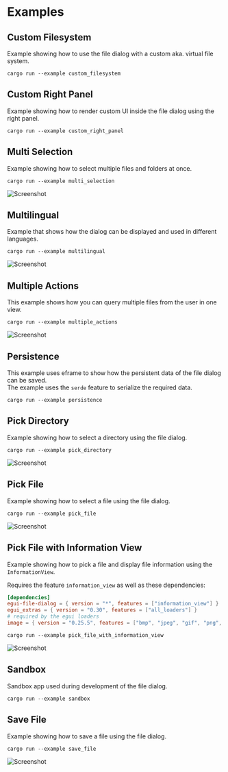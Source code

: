 # Examples

## Custom Filesystem

Example showing how to use the file dialog with a custom aka. virtual file system.

```shell
cargo run --example custom_filesystem
```

## Custom Right Panel

Example showing how to render custom UI inside the file dialog using the right panel.

```shell
cargo run --example custom_right_panel
```

## Multi Selection

Example showing how to select multiple files and folders at once.

```shell
cargo run --example multi_selection
```

![Screenshot](../media/examples/multi_selection.png)

## Multilingual

Example that shows how the dialog can be displayed and used in different languages.

```shell
cargo run --example multilingual
```

![Screenshot](../media/examples/multilingual.png)

## Multiple Actions

This example shows how you can query multiple files from the user in one view.

```shell
cargo run --example multiple_actions
```

![Screenshot](../media/examples/multiple_actions.png)

## Persistence

This example uses eframe to show how the persistent data of the file dialog can be saved. \
The example uses the `serde` feature to serialize the required data.

```shell
cargo run --example persistence
```

## Pick Directory

Example showing how to select a directory using the file dialog.

```shell
cargo run --example pick_directory
```

![Screenshot](../media/examples/pick_directory.png)

## Pick File

Example showing how to select a file using the file dialog.

```shell
cargo run --example pick_file
```

![Screenshot](../media/examples/pick_file.png)

## Pick File with Information View

Example showing how to pick a file and display file information using the `InformationView`.

Requires the feature `information_view` as well as these dependencies:

```toml
[dependencies]
egui-file-dialog = { version = "*", features = ["information_view"] }
egui_extras = { version = "0.30", features = ["all_loaders"] }
# required by the egui loaders
image = { version = "0.25.5", features = ["bmp", "jpeg", "gif", "png", "tiff", "rayon"] }
```

```shell
cargo run --example pick_file_with_information_view
```

![Screenshot](../media/examples/information_view.png)

## Sandbox

Sandbox app used during development of the file dialog.

```shell
cargo run --example sandbox
```

## Save File

Example showing how to save a file using the file dialog.

```shell
cargo run --example save_file
```

![Screenshot](../media/examples/save_file.png)

